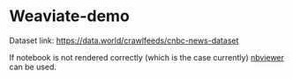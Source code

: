 # Weaviate-demo


Dataset
link: https://data.world/crawlfeeds/cnbc-news-dataset

If notebook is not rendered correctly (which is the case currently) [nbviewer](https://nbviewer.org/) can be used.
